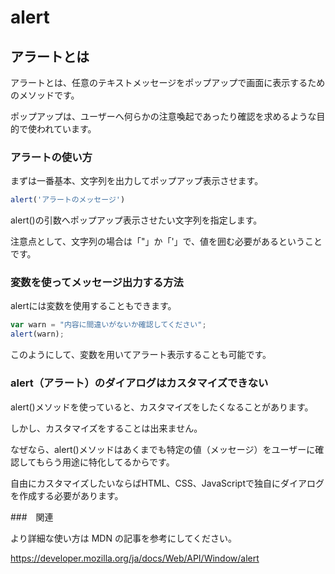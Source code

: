 # alert
 
## アラートとは

アラートとは、任意のテキストメッセージをポップアップで画面に表示するためのメソッドです。

ポップアップは、ユーザーへ何らかの注意喚起であったり確認を求めるような目的で使われています。

### アラートの使い方

まずは一番基本、文字列を出力してポップアップ表示させます。


```js
alert('アラートのメッセージ')
```

alert()の引数へポップアップ表示させたい文字列を指定します。

注意点として、文字列の場合は「"」か「'」で、値を囲む必要があるということです。

### 変数を使ってメッセージ出力する方法

alertには変数を使用することもできます。

```js
var warn = "内容に間違いがないか確認してください";
alert(warn);
```

このようにして、変数を用いてアラート表示することも可能です。

### alert（アラート）のダイアログはカスタマイズできない

alert()メソッドを使っていると、カスタマイズをしたくなることがあります。

しかし、カスタマイズをすることは出来ません。

なぜなら、alert()メソッドはあくまでも特定の値（メッセージ）をユーザーに確認してもらう用途に特化してるからです。

自由にカスタマイズしたいならばHTML、CSS、JavaScriptで独自にダイアログを作成する必要があります。

###　関連

より詳細な使い方は MDN の記事を参考にしてください。

https://developer.mozilla.org/ja/docs/Web/API/Window/alert